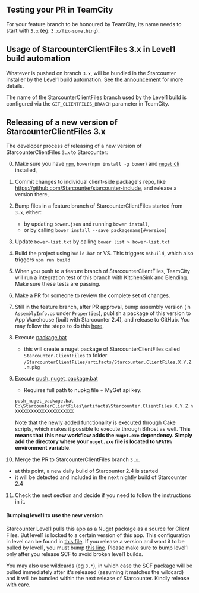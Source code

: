 ## Testing your PR in TeamCity

For your feature branch to be honoured by TeamCity, its name needs to start with `3.x` (eg: `3.x/fix-something`).

## Usage of StarcounterClientFiles 3.x in Level1 build automation

Whatever is pushed on branch `3.x`, will be bundled in the Starcounter installer by the Level1 build automation. See [the announcement](https://github.com/Starcounter/AdminTrack/issues/438) for more details. 

The name of the StarcounterClientFiles branch used by the Level1 build is configured via the `GIT_CLIENTFILES_BRANCH` parameter in TeamCity.

## Releasing of a new version of StarcounterClientFiles 3.x

The developer process of releasing of a new version of StarcounterClientFiles `3.x` to Starcounter:

0. Make sure you have [`npm`](https://nodejs.org/en/), `bower`(`npm install -g bower`) and [`nuget` cli](https://www.nuget.org/downloads) installed,
1. Commit changes to individual client-side package's repo, like https://github.com/Starcounter/starcounter-include, and release a version there,
2. Bump files in a feature branch of StarcounterClientFiles started from `3.x`, either:
   - by updating `bower.json` and running `bower install`,
   - or by calling `bower install --save packagename[#version]`
3. Update `bower-list.txt` by calling `bower list > bower-list.txt`
4. Build the project using `build.bat` or VS. This triggers `msbuild`, which also triggers `npm run build`
5. When you push to a feature branch of StarcounterClientFiles, TeamCity will run a integration test of this branch with KitchenSink and Blending. Make sure these tests are passing.
6. Make a PR for someone to review the complete set of changes.
7. Still in the feature branch, after PR approval, bump assembly version (in `AssemblyInfo.cs` under `Properties`), publish a package of this version to App Warehouse (built with Starcounter 2.4), and release to GitHub. You may follow the steps to do this [here](https://github.com/Starcounter/CompanyTrack/blob/master/AppsTeam/Guidelines/releasing-to-warehouse.md). 
8. Execute [package.bat](https://github.com/Starcounter/StarcounterClientFiles/blob/3.x/package.bat)
    * this will create a nuget package of StarcounterClientFiles called `Starcounter.ClientFiles` to folder `/StarcounterClientFiles/artifacts/Starcounter.ClientFiles.X.Y.Z.nupkg`
9. Execute [push_nuget_package.bat](https://github.com/Starcounter/StarcounterClientFiles/blob/3.x/push_nuget_package.bat)
    * Requires full path to nupkg file + MyGet api key: 
    
    ```
    push_nuget_package.bat C:\StarcounterClientFiles\artifacts\Starcounter.ClientFiles.X.Y.Z.nupkg XXXXXXXXXXXXXXXXXXXXXX
    ```
    
    Note that the newly added functionality is executed through Cake scripts, which makes it possible to execute through Bifrost as well. **This means that this new workflow adds the `nuget.exe` dependency. Simply add the directory where your `nuget.exe` file is located to `%PATH%` environment variable**.

10. Merge the PR to StarcounterClientFiles branch `3.x`.
   - at this point, a new daily build of Starcounter 2.4 is started
   - it will be detected and included in the next nightly build of Starcounter 2.4

11. Check the next section and decide if you need to follow the instructions in it.

#### Bumping level1 to use the new version

Starcounter Level1 pulls this app as a Nuget package as a source for Client Files. But level1 is locked to a certain version of this app. This configuration in level can be found in [this file](https://github.com/Starcounter/level1/blob/develop/src/BuildSystem/ClientFiles/ClientFiles.csproj). If you release a version and want it to be pulled by level1, you must bump [this line](https://github.com/Starcounter/level1/blob/develop/src/BuildSystem/ClientFiles/ClientFiles.csproj#L9). Please make sure to bump level1 only after you release SCF to avoid broken level1 builds.

You may also use wildcards (eg `3.*`), in which case the SCF package will be pulled immediately after it's released (assuming it matches the wildcard) and it will be bundled within the next release of Starcounter. Kindly release with care.

